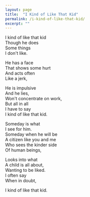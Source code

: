 ```yaml
---
layout: page
title:  "I Kind of Like That Kid"
permalink: /i-kind-of-like-that-kid/
excerpt: ""
---
```


I kind of like that kid  
Though he does  
Some things  
I don't like.  

He has a face  
That shows some hurt  
And acts often  
Like a jerk,  

He is impulsive  
And he lies,  
Won't concentrate on work,  
But all in all  
I have to say  
I kind of like that kid.  

Someday is what  
I see for him.  
Someday when he will be  
A citizen like you and me  
Who sees the kinder side  
Of human beings,  

Looks into what  
A child is all about,  
Wanting to be liked.  
I often say  
When in doubt,  

I kind of like that kid.  
